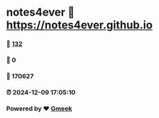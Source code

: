 # notes4ever :link: https://notes4ever.github.io 
### :page_facing_up: [132](https://notes4ever.github.io/tag.html) 
### :speech_balloon: 0 
### :hibiscus: 170627 
### :alarm_clock: 2024-12-09 17:05:10 
### Powered by :heart: [Gmeek](https://github.com/Meekdai/Gmeek)
